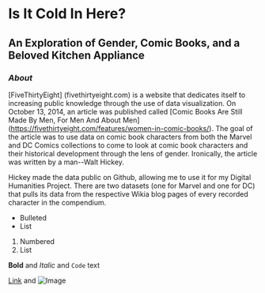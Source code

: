   # Is It Cold In Here?
  ## An Exploration of Gender, Comic Books, and a Beloved Kitchen Appliance

### _About_

[FiveThirtyEight] (fivethirtyeight.com) is a website that dedicates itself to increasing public knowledge through the use of data visualization. On October 13, 2014, an article was published called [Comic Books Are Still Made By Men, For Men And About Men] (https://fivethirtyeight.com/features/women-in-comic-books/). The goal of the article was to use data on comic book characters from both the Marvel and DC Comics collections to come to look at comic book characters and their historical development through the lens of gender. Ironically, the article was written by a man--Walt Hickey. 

Hickey made the data public on Github, allowing me to use it for my Digital Humanities Project. There are two datasets (one for Marvel and one for DC) that pulls its data from the respective Wikia blog pages of every recorded character in the compendium. 

- Bulleted
- List

1. Numbered
2. List

**Bold** and _Italic_ and `Code` text

[Link](url) and ![Image](src)
```


